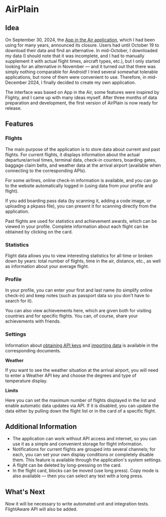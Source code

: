 # AirPlain

## Idea

On September 30, 2024, the [App in the Air application](https://en.wikipedia.org/wiki/App_in_the_Air), which I had been using for many years, announced its closure. Users had until October 19 to download their data and find an alternative. In mid-October, I downloaded my data (I should note that it was incomplete, and I had to manually supplement it with actual flight times, aircraft types, etc.), but I only started looking for an alternative in November — and it turned out that there was simply nothing comparable for Android! I tried several somewhat tolerable applications, but none of them were convenient to use. Therefore, in mid-December 2024, I finally decided to create my own application.

The interface was based on App in the Air, some features were inspired by Flighty, and I came up with many ideas myself. After three months of data preparation and development, the first version of AirPlain is now ready for release.

## Features

### Flights
The main purpose of the application is to store data about current and past flights. For current flights, it displays information about the actual departure/arrival times, terminal data, check-in counters, boarding gates, baggage claim belts, and weather data at the arrival airport (available when connecting to the corresponding APIs).

For some airlines, online check-in information is available, and you can go to the website automatically logged in (using data from your profile and flight).

If you add boarding pass data (by scanning it, adding a code image, or uploading a pkpass file), you can present it for scanning directly from the application.

Past flights are used for statistics and achievement awards, which can be viewed in your profile.
Complete information about each flight can be obtained by clicking on the card.

### Statistics
Flight data allows you to view interesting statistics for all time or broken down by years: total number of flights, time in the air, distance, etc., as well as information about your average flight.

### Profile
In your profile, you can enter your first and last name (to simplify online check-in) and keep notes (such as passport data so you don't have to search for it).

You can also view achievements here, which are given both for visiting countries and for specific flights. You can, of course, share your achievements with friends.

### Settings

Information about [obtaining API keys](API.md) and [importing data](IMPORT.md) is available in the corresponding documents.

**Weather**

If you want to see the weather situation at the arrival airport, you will need to enter a Weather API key and choose the degrees and type of temperature display.

**Limits**

Here you can set the maximum number of flights displayed in the list and enable automatic data updates via API. If it is disabled, you can update the data either by pulling down the flight list or in the card of a specific flight.

## Additional Information

* The application can work without API access and internet, so you can use it as a simple and convenient storage for flight information.
* Notifications for current flights are grouped into several channels; for each, you can set your own display conditions or completely disable them. This feature is available through the application's system settings.
* A flight can be deleted by long-pressing on the card.
* In the flight card, blocks can be moved (use long press). Copy mode is also available — then you can select any text with a long press.

## What's Next

Now it will be necessary to write automated unit and integration tests. FlightAware API will also be added.
